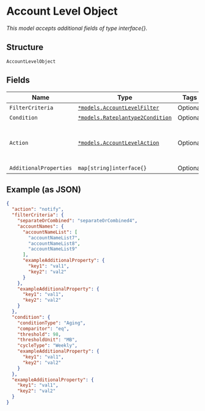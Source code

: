 
# Account Level Object

*This model accepts additional fields of type interface{}.*

## Structure

`AccountLevelObject`

## Fields

| Name | Type | Tags | Description |
|  --- | --- | --- | --- |
| `FilterCriteria` | [`*models.AccountLevelFilter`](../../doc/models/account-level-filter.md) | Optional | - |
| `Condition` | [`*models.Rateplantype2Condition`](../../doc/models/rateplantype-2-condition.md) | Optional | - |
| `Action` | [`*models.AccountLevelAction`](../../doc/models/account-level-action.md) | Optional | The action taken when trigger conditions are met |
| `AdditionalProperties` | `map[string]interface{}` | Optional | - |

## Example (as JSON)

```json
{
  "action": "notify",
  "filterCriteria": {
    "separateOrCombined": "separateOrCombined4",
    "accountNames": {
      "accountNameList": [
        "accountNameList7",
        "accountNameList8",
        "accountNameList9"
      ],
      "exampleAdditionalProperty": {
        "key1": "val1",
        "key2": "val2"
      }
    },
    "exampleAdditionalProperty": {
      "key1": "val1",
      "key2": "val2"
    }
  },
  "condition": {
    "conditionType": "Aging",
    "comparitor": "eq",
    "threshold": 98,
    "thresholdUnit": "MB",
    "cycleType": "Weekly",
    "exampleAdditionalProperty": {
      "key1": "val1",
      "key2": "val2"
    }
  },
  "exampleAdditionalProperty": {
    "key1": "val1",
    "key2": "val2"
  }
}
```

